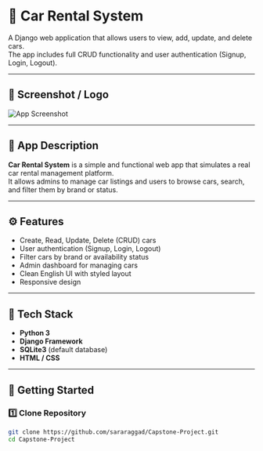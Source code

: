 # 🚗 Car Rental System

A Django web application that allows users to view, add, update, and delete cars.  
The app includes full CRUD functionality and user authentication (Signup, Login, Logout).

---

## 📸 Screenshot / Logo
![App Screenshot](static/screenshot.png)

---

## 🧩 App Description
**Car Rental System** is a simple and functional web app that simulates a real car rental management platform.  
It allows admins to manage car listings and users to browse cars, search, and filter them by brand or status.

---

## ⚙️ Features
- Create, Read, Update, Delete (CRUD) cars  
- User authentication (Signup, Login, Logout)  
- Filter cars by brand or availability status  
- Admin dashboard for managing cars  
- Clean English UI with styled layout  
- Responsive design  

---

## 🧱 Tech Stack
- **Python 3**  
- **Django Framework**  
- **SQLite3** (default database)  
- **HTML / CSS**

---

## 🚀 Getting Started

### 1️⃣ Clone Repository
```bash
git clone https://github.com/sararaggad/Capstone-Project.git
cd Capstone-Project
